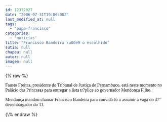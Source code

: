 ```yaml
---
id: 12372027
date: "2006-07-31T19:06:00Z"
last_modified_at: null
tags:
  - "papa-francisco"
categories:
  - "noticias"
title: "Francisco Bandeira \u00e9 o escolhido"
sutia: null
chapeu: null
autor: null
imagem: null
---
```

{\% raw %}
<p><P><FONT face=Verdana>Fausto Freitas, presidente do Tribunal de Justiça de Pernambuco, está neste momento no Palácio das Princesas para entregar a lista tr?plice ao governador Mendonça Filho.</FONT></P></p>
<p><P><FONT face=Verdana>Mendonça mandou chamar Francisco Bandeira para convidá-lo a assumir a vaga do 37º desembargador do TJ.</FONT></P> </p>
{\% endraw %}